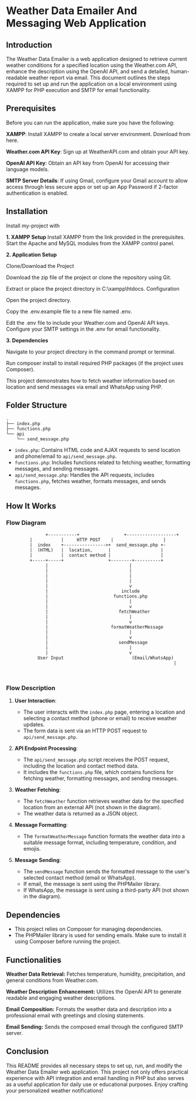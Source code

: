 
# Weather Data Emailer And Messaging Web Application


## Introduction
The Weather Data Emailer is a web application designed to retrieve current weather conditions for a specified location using the Weather.com API, enhance the description using the OpenAI API, and send a detailed, human-readable weather report via email. This document outlines the steps required to set up and run the application on a local environment using XAMPP for PHP execution and SMTP for email functionality.
## Prerequisites 
Before you can run the application, make sure you have the following:

**XAMPP**: Install XAMPP to create a local server environment. Download from here.

**Weather.com API Key**: Sign up at WeatherAPI.com and obtain your API key.

**OpenAI API Key**: Obtain an API key from OpenAI for accessing their language models.

**SMTP Server Details**: If using Gmail, configure your Gmail account to allow access through less secure apps or set up an App Password if 2-factor authentication is enabled.
## Installation

Install my-project with 

**1. XAMPP Setup**
Install XAMPP from the link provided in the prerequisites.
Start the Apache and MySQL modules from the XAMPP control panel.

**2. Application Setup**

Clone/Download the Project

Download the zip file of the project or clone the repository using Git.

Extract or place the project directory in C:\xampp\htdocs.
Configuration

Open the project directory.

Copy the .env.example file to a new file named .env.

Edit the .env file to include your Weather.com and OpenAI API keys.
Configure your SMTP settings in the .env for email functionality.

**3. Dependencies**

Navigate to your project directory in the command prompt or terminal.

Run composer install to install required PHP packages (if the project uses Composer).
    



This project demonstrates how to fetch weather information based on location and send messages via email and WhatsApp using PHP.

## Folder Structure

```
.
├── index.php
├── functions.php
└── api
    └── send_message.php
```

- `index.php`: Contains HTML code and AJAX requests to send location and phone/email to `api/send_message.php`.
- `functions.php`: Includes functions related to fetching weather, formatting messages, and sending messages.
- `api/send_message.php`: Handles the API requests, includes `functions.php`, fetches weather, formats messages, and sends messages.

## How It Works

### Flow Diagram

```
               +-----------+                 +-------------------+
         |           |     HTTP POST    |                   |
         |  index    +---------------->+  send_message.php +-
         |  (HTML)   |  location,      |                   |    
         |           |  contact method |                   |           
         +-----+-----+                 +--------+----------+               
               |                               |                              
               |                               |                              
               |                               |                              
               |                               |                              
               |                               v                              
               |                            include                           
               |                         functions.php                        
               |                               |                              
               |                               v                              
               |                           fetchWeather                        
               |                               |                              
               |                               v                              
               |                        formatWeatherMessage                   
               |                               |                              
               |                               v                              
               |                           sendMessage                         
               |                               |                              
               |                               v                              
            User Input                          (Email/WhatsApp)                      
                                                                |

            

```

### Flow Description

1. **User Interaction**:
   - The user interacts with the `index.php` page, entering a location and selecting a contact method (phone or email) to receive weather updates.
   - The form data is sent via an HTTP POST request to `api/send_message.php`.

2. **API Endpoint Processing**:
   - The `api/send_message.php` script receives the POST request, including the location and contact method data.
   - It includes the `functions.php` file, which contains functions for fetching weather, formatting messages, and sending messages.

3. **Weather Fetching**:
   - The `fetchWeather` function retrieves weather data for the specified location from an external API (not shown in the diagram).
   - The weather data is returned as a JSON object.

4. **Message Formatting**:
   - The `formatWeatherMessage` function formats the weather data into a suitable message format, including temperature, condition, and emojis.

5. **Message Sending**:
   - The `sendMessage` function sends the formatted message to the user's selected contact method (email or WhatsApp).
   - If email, the message is sent using the PHPMailer library.
   - If WhatsApp, the message is sent using a third-party API (not shown in the diagram).

## Dependencies

- This project relies on Composer for managing dependencies.
- The PHPMailer library is used for sending emails. Make sure to install it using Composer before running the project.




## Functionalities 


**Weather Data Retrieval:** 
Fetches temperature, humidity, precipitation, and general conditions from Weather.com.

**Weather Description Enhancement:** 
Utilizes the OpenAI API to generate readable and engaging weather descriptions.

**Email Composition:**
Formats the weather data and description into a professional email with greetings and closing statements.

**Email Sending:** 
Sends the composed email through the configured SMTP server.
## Conclusion
This README provides all necessary steps to set up, run, and modify the Weather Data Emailer web application. This project not only offers practical experience with API integration and email handling in PHP but also serves as a useful application for daily use or educational purposes. Enjoy crafting your personalized weather notifications!





